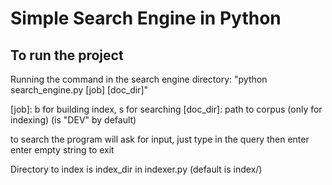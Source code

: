 # Simple Search Engine in Python

## To run the project
Running the command in the search engine directory:
"python search_engine.py [job] [doc_dir]"

[job]: b for building index, s for searching
[doc_dir]: path to corpus (only for indexing) (is "DEV" by default)

to search the program will ask for input, just type in the query then enter
enter empty string to exit

Directory to index is index_dir in indexer.py (default is index/)
